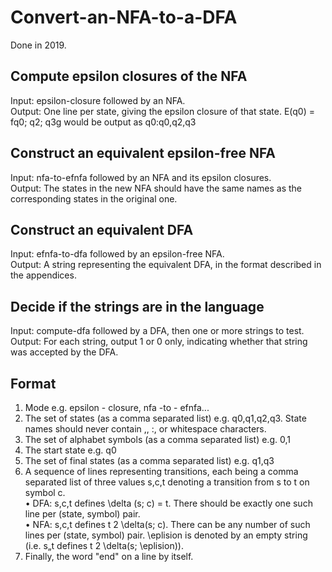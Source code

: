 # Convert-an-NFA-to-a-DFA
Done in 2019.
## Compute epsilon closures of the NFA
Input: epsilon-closure followed by an NFA.  
Output: One line per state, giving the epsilon closure of that state. E(q0) = fq0; q2; q3g would be output as q0:q0,q2,q3

## Construct an equivalent epsilon-free NFA
Input: nfa-to-efnfa followed by an NFA and its epsilon closures.  
Output: The states in the new NFA should have the same names as the corresponding states in the original one.

## Construct an equivalent DFA
Input: efnfa-to-dfa followed by an epsilon-free NFA.  
Output: A string representing the equivalent DFA, in the format described in the appendices.  

## Decide if the strings are in the language
Input: compute-dfa followed by a DFA, then one or more strings to test.
Output: For each string, output 1 or 0 only, indicating whether that string was accepted by the DFA.

## Format
1.  Mode e.g. epsilon - closure, nfa -to - efnfa...
2. The set of states (as a comma separated list) e.g. q0,q1,q2,q3. State names should never contain ,, :, or whitespace characters.
3. The set of alphabet symbols (as a comma separated list) e.g. 0,1
4. The start state e.g. q0
5. The set of final states (as a comma separated list) e.g. q1,q3
6. A sequence of lines representing transitions, each being a comma separated list of three values s,c,t denoting a transition from s to t on symbol c.  
• DFA: s,c,t defines \delta (s; c) = t. There should be exactly one such line per (state, symbol) pair.  
• NFA: s,c,t defines t 2 \delta(s; c). There can be any number of such lines per (state, symbol) pair. \eplision is denoted by an empty string (i.e. s„t defines t 2 \delta(s; \eplision)).  
7. Finally, the word "end" on a line by itself.
